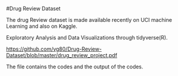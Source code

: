 #Drug Review Dataset

The drug Review dataset is made available recently on UCI machine Learning and also on Kaggle.

Exploratory Analysis and Data Visualizations through tidyverse(R). 

https://github.com/vg80/Drug-Review-Dataset/blob/master/drug_review_project.pdf

The file contains the codes and the output of the codes. 
